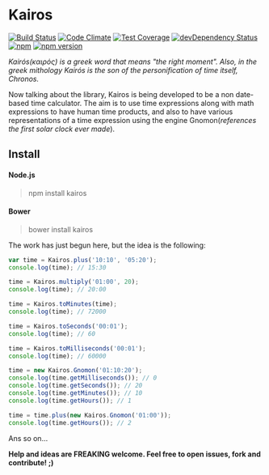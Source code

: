 # Kairos

[![Build Status](https://travis-ci.org/rodrigogs/kairos.svg?branch=master)](https://travis-ci.org/rodrigogs/kairos)
[![Code Climate](https://codeclimate.com/github/rodrigogs/kairos/badges/gpa.svg)](https://codeclimate.com/github/rodrigogs/kairos)
[![Test Coverage](https://codeclimate.com/github/rodrigogs/kairos/badges/coverage.svg)](https://codeclimate.com/github/rodrigogs/kairos/coverage)
[![devDependency Status](https://david-dm.org/rodrigogs/kairos/dev-status.svg)](https://david-dm.org/rodrigogs/kairos#info=devDependencies)
[![npm](https://img.shields.io/npm/dt/kairos.svg)](https://www.npmjs.com/package/kairos)
[![npm version](https://badge.fury.io/js/kairos.svg)](https://badge.fury.io/js/kairos)

*Kairós(καιρός) is a greek word that means "the right moment". Also, in the greek mithology Kairós is the son of the personification of time itself, Chronos.*

Now talking about the library, Kairos is being developed to be a non date-based time calculator. The aim is to use time expressions along with math expressions to have human time products, and also to have various representations of a time expression using the engine Gnomon(*references the first solar clock ever made*).

## Install

#### Node.js
> npm install kairos

#### Bower
> bower install kairos

The work has just begun here, but the idea is the following:

```javascript
var time = Kairos.plus('10:10', '05:20');
console.log(time); // 15:30

time = Kairos.multiply('01:00', 20);
console.log(time); // 20:00

time = Kairos.toMinutes(time);
console.log(time); // 72000

time = Kairos.toSeconds('00:01');
console.log(time); // 60

time = Kairos.toMilliseconds('00:01');
console.log(time); // 60000

time = new Kairos.Gnomon('01:10:20');
console.log(time.getMilliseconds()); // 0
console.log(time.getSeconds()); // 20
console.log(time.getMinutes()); // 10
console.log(time.getHours()); // 1

time = time.plus(new Kairos.Gnomon('01:00'));
console.log(time.getHours()); // 2
```

Ans so on...

**Help and ideas are FREAKING welcome. Feel free to open issues, fork and contribute! ;)**
